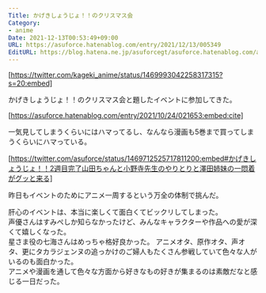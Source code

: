 ```yaml
---
Title: かげきしょうじょ！！のクリスマス会
Category:
- anime
Date: 2021-12-13T00:53:49+09:00
URL: https://asuforce.hatenablog.com/entry/2021/12/13/005349
EditURL: https://blog.hatena.ne.jp/asuforcegt/asuforce.hatenablog.com/atom/entry/13574176438042188085
---
```


[https://twitter.com/kageki_anime/status/1469993042258317315?s=20:embed]

かげきしょうじょ！！のクリスマス会と題したイベントに参加してきた。  

[https://asuforce.hatenablog.com/entry/2021/10/24/021653:embed:cite]

一気見してしまうくらいにはハマってるし、なんなら漫画も5巻まで買ってしまうくらいにハマっている。  

[https://twitter.com/asuforce/status/1469712525717811200:embed#かげきしょうじょ！！2週目完了山田ちゃんと小野寺先生のやりとりと澤田姉妹の一悶着がグッと来る]

昨日もイベントのためにアニメ一周するという万全の体制で挑んだ。  

肝心のイベントは、本当に楽しくて面白くてビックリしてしまった。  
声優さんはすみぺしか知らなかったけど、みんなキャラクターや作品への愛が深くて嬉しくなった。  
星さま役の七海さんはめっちゃ格好良かった。
アニメオタ、原作オタ、声オタ、更にタカラジェンヌの追っかけのご婦人もたくさん参戦していて色々な人がいるのも面白かった。  
アニメや漫画を通して色々な方面から好きなもの好きが集まるのは素敵だなと感じる一日だった。
